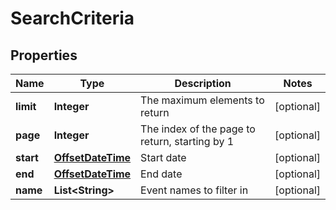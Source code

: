 
# SearchCriteria

## Properties
Name | Type | Description | Notes
------------ | ------------- | ------------- | -------------
**limit** | **Integer** | The maximum elements to return |  [optional]
**page** | **Integer** | The index of the page to return, starting by 1 |  [optional]
**start** | [**OffsetDateTime**](OffsetDateTime.md) | Start date |  [optional]
**end** | [**OffsetDateTime**](OffsetDateTime.md) | End date |  [optional]
**name** | **List&lt;String&gt;** | Event names to filter in |  [optional]



